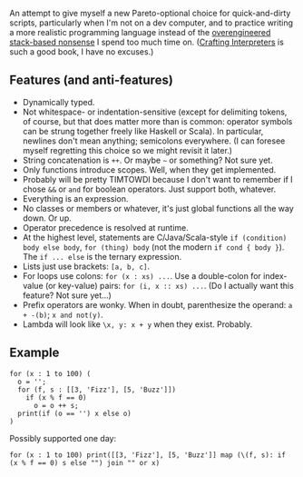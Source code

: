 An attempt to give myself a new Pareto-optional choice for quick-and-dirty scripts, particularly when I'm not on a dev computer, and to practice writing a more realistic programming language instead of the [overengineered stack-based nonsense](https://github.com/betaveros/paradoc) I spend too much time on. ([Crafting Interpreters](https://craftinginterpreters.com/) is such a good book, I have no excuses.)

## Features (and anti-features)

- Dynamically typed.
- Not whitespace- or indentation-sensitive (except for delimiting tokens, of course, but that does matter more than is common: operator symbols can be strung together freely like Haskell or Scala). In particular, newlines don't mean anything; semicolons everywhere. (I can foresee myself regretting this choice so we might revisit it later.)
- String concatenation is `++`. Or maybe `~` or something? Not sure yet.
- Only functions introduce scopes. Well, when they get implemented.
- Probably will be pretty TIMTOWDI because I don't want to remember if I chose `&&` or `and` for boolean operators. Just support both, whatever.
- Everything is an expression.
- No classes or members or whatever, it's just global functions all the way down. Or up.
- Operator precedence is resolved at runtime.
- At the highest level, statements are C/Java/Scala-style `if (condition) body else body`, `for (thing) body` (not the modern `if cond { body }`). The `if ... else` is the ternary expression.
- Lists just use brackets: `[a, b, c]`.
- For loops use colons: `for (x : xs) ...`. Use a double-colon for index-value (or key-value) pairs: `for (i, x :: xs) ...`. (Do I actually want this feature? Not sure yet...)
- Prefix operators are wonky. When in doubt, parenthesize the operand: `a + -(b)`; `x and not(y)`.
- Lambda will look like `\x, y: x + y` when they exist. Probably.

## Example

```
for (x : 1 to 100) (
  o = '';
  for (f, s : [[3, 'Fizz'], [5, 'Buzz']])
    if (x % f == 0)
      o = o ++ s;
  print(if (o == '') x else o)
)
```

Possibly supported one day:

```
for (x : 1 to 100) print([[3, 'Fizz'], [5, 'Buzz']] map (\(f, s): if (x % f == 0) s else "") join "" or x)
```
